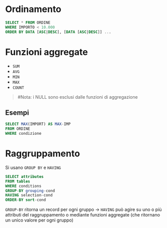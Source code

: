# Ordinamento

```sql
SELECT * FROM ORDINE
WHERE IMPORTO < 10.000
ORDER BY DATA [ASC|DESC], [DATA [ASC|DESC]] ...
```

# Funzioni aggregate
- `SUM`
- `AVG`
- `MIN`
- `MAX`
- `COUNT`

> #Nota: i NULL sono esclusi dalle funzioni di aggregazione

## Esempi
```sql
SELECT MAX(IMPORT) AS MAX-IMP
FROM ORDINE
WHERE condizione
```

# Raggruppamento
Si usano `GROUP BY` e `HAVING` 

```SQL
SELECT attributes
FROM tables
WHERE conditions
GROUP-BY grouping-cond
HAVING selection-cond
ORDER-BY sort-cond
```

`GROUP-BY` ritorna un record per ogni gruppo -> `HAVING` può agire su uno o più attributi del raggruppamento o mediante funzioni aggregate (che ritornano un unico valore per ogni gruppo)

